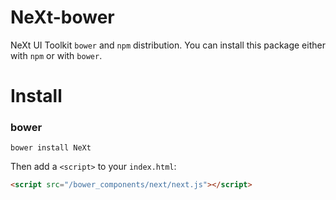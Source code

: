 # NeXt-bower
NeXt UI Toolkit `bower` and `npm` distribution. You can install this package either with `npm` or with `bower`.

# Install
### bower

```shell
bower install NeXt
```

Then add a `<script>` to your `index.html`:

```html
<script src="/bower_components/next/next.js"></script>
```

